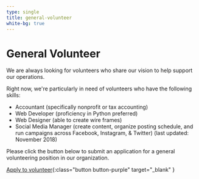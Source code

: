 ```yaml
---
type: single
title: general-volunteer
white-bg: true
---
```


# <span class="emphasized-header">General Volunteer</span>

We are always looking for volunteers who share our vision to help support our operations.

Right now, we're particularly in need of volunteers who have the following skills:

- <span class="bold">Accountant</span> (specifically nonprofit or tax accounting)
- <span class="bold">Web Developer</span> (proficiency in Python preferred)
- <span class="bold">Web Designer</span> (able to create wire frames)
- <span class="bold">Social Media Manager</span> (create content, organize posting schedule, and run campaigns across Facebook, Instagram, & Twitter)
(last updated: November 2018)

Please click the button below to submit an application for a general volunteering position in our organization.

[Apply to volunteer](https://docs.google.com/forms/d/e/1FAIpQLScEc_LvhC85sTBeHLUKUlEf7BG8m-kXZxJXdj9NE5uj6jmm8g/viewform){:class="button button-purple" target="_blank" }